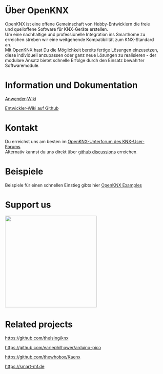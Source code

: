 # Über OpenKNX

OpenKNX ist eine offene Gemeinschaft von Hobby-Entwicklern die freie und quelloffene Software für KNX-Geräte erstellen.\
Um eine nachhaltige und professionelle Integration ins Smarthome zu erreichen streben wir eine weitgehende Kompatibilität zum KNX-Standard an.\
Mit OpenKNX hast Du die Möglichkeit bereits fertige Lösungen einzusetzen, diese individuell anzupassen oder ganz neue Lösungen zu realisieren - der modulare Ansatz bietet schnelle Erfolge durch den Einsatz bewährter Softwaremodule.

# Information und Dokumentation

[Anwender-Wiki](http://wiki.openknx.de)

[Entwickler-Wiki auf Github](https://github.com/OpenKNX/OpenKNX/wiki)

# Kontakt

Du erreichst uns am besten im [OpenKNX-Unterforum des KNX-User-Forums](https://knx-user-forum.de/forum/projektforen/openknx).\
Alternativ kannst du uns direkt über [github discussions](https://github.com/OpenKNX/OpenKNX/discussions) erreichen.

# Beispiele

Beispiele für einen schnellen Einstieg gibts hier [OpenKNX Examples](https://github.com/OpenKNX/Examples)

# Support us
[<img src="https://opencollective.com/webpack/donate/button@2x.png?color=blue" width="300">](https://opencollective.com/openknx-collective/donate)

# Related projects

https://github.com/thelsing/knx

https://github.com/earlephilhower/arduino-pico

https://github.com/thewhobox/Kaenx

https://smart-mf.de
